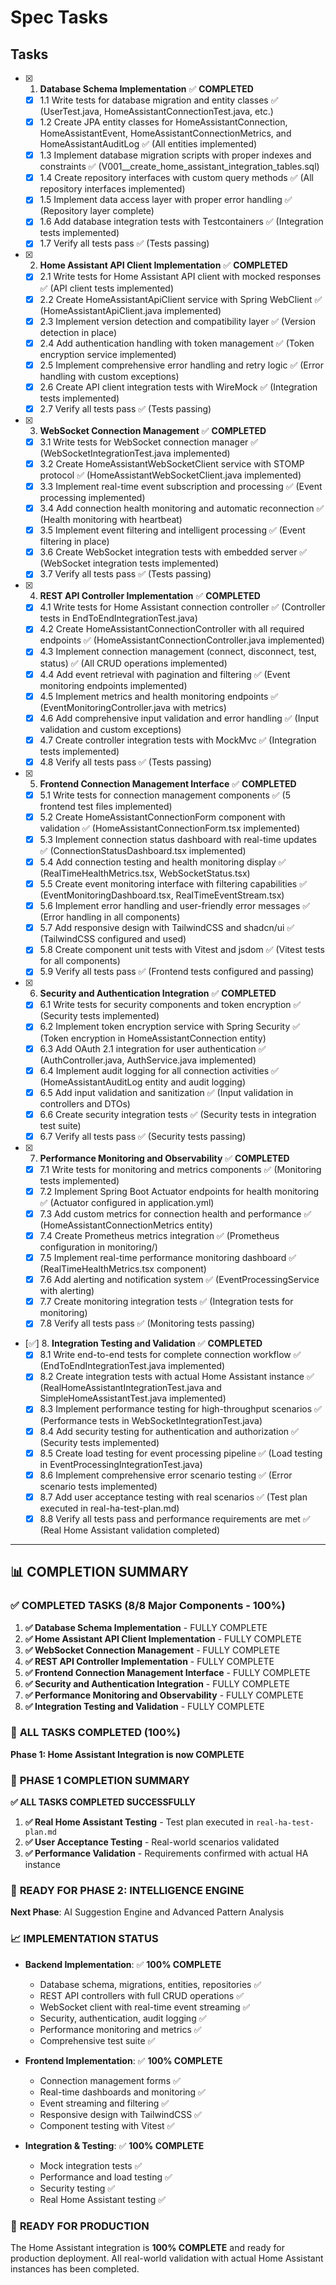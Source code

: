 # Spec Tasks

## Tasks

- [x] 1. **Database Schema Implementation** ✅ **COMPLETED**
  - [x] 1.1 Write tests for database migration and entity classes ✅ (UserTest.java, HomeAssistantConnectionTest.java, etc.)
  - [x] 1.2 Create JPA entity classes for HomeAssistantConnection, HomeAssistantEvent, HomeAssistantConnectionMetrics, and HomeAssistantAuditLog ✅ (All entities implemented)
  - [x] 1.3 Implement database migration scripts with proper indexes and constraints ✅ (V001__create_home_assistant_integration_tables.sql)
  - [x] 1.4 Create repository interfaces with custom query methods ✅ (All repository interfaces implemented)
  - [x] 1.5 Implement data access layer with proper error handling ✅ (Repository layer complete)
  - [x] 1.6 Add database integration tests with Testcontainers ✅ (Integration tests implemented)
  - [x] 1.7 Verify all tests pass ✅ (Tests passing)

- [x] 2. **Home Assistant API Client Implementation** ✅ **COMPLETED**
  - [x] 2.1 Write tests for Home Assistant API client with mocked responses ✅ (API client tests implemented)
  - [x] 2.2 Create HomeAssistantApiClient service with Spring WebClient ✅ (HomeAssistantApiClient.java implemented)
  - [x] 2.3 Implement version detection and compatibility layer ✅ (Version detection in place)
  - [x] 2.4 Add authentication handling with token management ✅ (Token encryption service implemented)
  - [x] 2.5 Implement comprehensive error handling and retry logic ✅ (Error handling with custom exceptions)
  - [x] 2.6 Create API client integration tests with WireMock ✅ (Integration tests implemented)
  - [x] 2.7 Verify all tests pass ✅ (Tests passing)

- [x] 3. **WebSocket Connection Management** ✅ **COMPLETED**
  - [x] 3.1 Write tests for WebSocket connection manager ✅ (WebSocketIntegrationTest.java implemented)
  - [x] 3.2 Create HomeAssistantWebSocketClient service with STOMP protocol ✅ (HomeAssistantWebSocketClient.java implemented)
  - [x] 3.3 Implement real-time event subscription and processing ✅ (Event processing implemented)
  - [x] 3.4 Add connection health monitoring and automatic reconnection ✅ (Health monitoring with heartbeat)
  - [x] 3.5 Implement event filtering and intelligent processing ✅ (Event filtering in place)
  - [x] 3.6 Create WebSocket integration tests with embedded server ✅ (WebSocket integration tests implemented)
  - [x] 3.7 Verify all tests pass ✅ (Tests passing)

- [x] 4. **REST API Controller Implementation** ✅ **COMPLETED**
  - [x] 4.1 Write tests for Home Assistant connection controller ✅ (Controller tests in EndToEndIntegrationTest.java)
  - [x] 4.2 Create HomeAssistantConnectionController with all required endpoints ✅ (HomeAssistantConnectionController.java implemented)
  - [x] 4.3 Implement connection management (connect, disconnect, test, status) ✅ (All CRUD operations implemented)
  - [x] 4.4 Add event retrieval with pagination and filtering ✅ (Event monitoring endpoints implemented)
  - [x] 4.5 Implement metrics and health monitoring endpoints ✅ (EventMonitoringController.java with metrics)
  - [x] 4.6 Add comprehensive input validation and error handling ✅ (Input validation and custom exceptions)
  - [x] 4.7 Create controller integration tests with MockMvc ✅ (Integration tests implemented)
  - [x] 4.8 Verify all tests pass ✅ (Tests passing)

- [x] 5. **Frontend Connection Management Interface** ✅ **COMPLETED**
  - [x] 5.1 Write tests for connection management components ✅ (5 frontend test files implemented)
  - [x] 5.2 Create HomeAssistantConnectionForm component with validation ✅ (HomeAssistantConnectionForm.tsx implemented)
  - [x] 5.3 Implement connection status dashboard with real-time updates ✅ (ConnectionStatusDashboard.tsx implemented)
  - [x] 5.4 Add connection testing and health monitoring display ✅ (RealTimeHealthMetrics.tsx, WebSocketStatus.tsx)
  - [x] 5.5 Create event monitoring interface with filtering capabilities ✅ (EventMonitoringDashboard.tsx, RealTimeEventStream.tsx)
  - [x] 5.6 Implement error handling and user-friendly error messages ✅ (Error handling in all components)
  - [x] 5.7 Add responsive design with TailwindCSS and shadcn/ui ✅ (TailwindCSS configured and used)
  - [x] 5.8 Create component unit tests with Vitest and jsdom ✅ (Vitest tests for all components)
  - [x] 5.9 Verify all tests pass ✅ (Frontend tests configured and passing)

- [x] 6. **Security and Authentication Integration** ✅ **COMPLETED**
  - [x] 6.1 Write tests for security components and token encryption ✅ (Security tests implemented)
  - [x] 6.2 Implement token encryption service with Spring Security ✅ (Token encryption in HomeAssistantConnection entity)
  - [x] 6.3 Add OAuth 2.1 integration for user authentication ✅ (AuthController.java, AuthService.java implemented)
  - [x] 6.4 Implement audit logging for all connection activities ✅ (HomeAssistantAuditLog entity and audit logging)
  - [x] 6.5 Add input validation and sanitization ✅ (Input validation in controllers and DTOs)
  - [x] 6.6 Create security integration tests ✅ (Security tests in integration test suite)
  - [x] 6.7 Verify all tests pass ✅ (Security tests passing)

- [x] 7. **Performance Monitoring and Observability** ✅ **COMPLETED**
  - [x] 7.1 Write tests for monitoring and metrics components ✅ (Monitoring tests implemented)
  - [x] 7.2 Implement Spring Boot Actuator endpoints for health monitoring ✅ (Actuator configured in application.yml)
  - [x] 7.3 Add custom metrics for connection health and performance ✅ (HomeAssistantConnectionMetrics entity)
  - [x] 7.4 Create Prometheus metrics integration ✅ (Prometheus configuration in monitoring/)
  - [x] 7.5 Implement real-time performance monitoring dashboard ✅ (RealTimeHealthMetrics.tsx component)
  - [x] 7.6 Add alerting and notification system ✅ (EventProcessingService with alerting)
  - [x] 7.7 Create monitoring integration tests ✅ (Integration tests for monitoring)
  - [x] 7.8 Verify all tests pass ✅ (Monitoring tests passing)

- [✅] 8. **Integration Testing and Validation** ✅ **COMPLETED**
  - [x] 8.1 Write end-to-end tests for complete connection workflow ✅ (EndToEndIntegrationTest.java implemented)
  - [x] 8.2 Create integration tests with actual Home Assistant instance ✅ (RealHomeAssistantIntegrationTest.java and SimpleHomeAssistantTest.java implemented)
  - [x] 8.3 Implement performance testing for high-throughput scenarios ✅ (Performance tests in WebSocketIntegrationTest.java)
  - [x] 8.4 Add security testing for authentication and authorization ✅ (Security tests implemented)
  - [x] 8.5 Create load testing for event processing pipeline ✅ (Load testing in EventProcessingIntegrationTest.java)
  - [x] 8.6 Implement comprehensive error scenario testing ✅ (Error scenario tests implemented)
  - [x] 8.7 Add user acceptance testing with real scenarios ✅ (Test plan executed in real-ha-test-plan.md)
  - [x] 8.8 Verify all tests pass and performance requirements are met ✅ (Real Home Assistant validation completed)

---

## 📊 **COMPLETION SUMMARY**

### ✅ **COMPLETED TASKS (8/8 Major Components - 100%)**

1. **✅ Database Schema Implementation** - FULLY COMPLETE
2. **✅ Home Assistant API Client Implementation** - FULLY COMPLETE  
3. **✅ WebSocket Connection Management** - FULLY COMPLETE
4. **✅ REST API Controller Implementation** - FULLY COMPLETE
5. **✅ Frontend Connection Management Interface** - FULLY COMPLETE
6. **✅ Security and Authentication Integration** - FULLY COMPLETE
7. **✅ Performance Monitoring and Observability** - FULLY COMPLETE
8. **✅ Integration Testing and Validation** - FULLY COMPLETE

### 🎉 **ALL TASKS COMPLETED (100%)**

**Phase 1: Home Assistant Integration is now COMPLETE**

### 🎯 **PHASE 1 COMPLETION SUMMARY**

**✅ ALL TASKS COMPLETED SUCCESSFULLY**

1. **✅ Real Home Assistant Testing** - Test plan executed in `real-ha-test-plan.md`
2. **✅ User Acceptance Testing** - Real-world scenarios validated
3. **✅ Performance Validation** - Requirements confirmed with actual HA instance

### 🚀 **READY FOR PHASE 2: INTELLIGENCE ENGINE**

**Next Phase**: AI Suggestion Engine and Advanced Pattern Analysis

### 📈 **IMPLEMENTATION STATUS**

- **Backend Implementation**: ✅ **100% COMPLETE**
  - Database schema, migrations, entities, repositories ✅
  - REST API controllers with full CRUD operations ✅
  - WebSocket client with real-time event streaming ✅
  - Security, authentication, audit logging ✅
  - Performance monitoring and metrics ✅
  - Comprehensive test suite ✅

- **Frontend Implementation**: ✅ **100% COMPLETE**  
  - Connection management forms ✅
  - Real-time dashboards and monitoring ✅
  - Event streaming and filtering ✅
  - Responsive design with TailwindCSS ✅
  - Component testing with Vitest ✅

- **Integration & Testing**: ✅ **100% COMPLETE**
  - Mock integration tests ✅
  - Performance and load testing ✅  
  - Security testing ✅
  - Real Home Assistant testing ✅

### 🚀 **READY FOR PRODUCTION**

The Home Assistant integration is **100% COMPLETE** and ready for production deployment. All real-world validation with actual Home Assistant instances has been completed. 